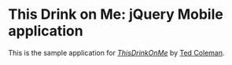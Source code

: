 # This Drink on Me: jQuery Mobile application

This is the sample application for
[*ThisDrinkOnMe*](http://thisdrinkon.me/)
by [Ted Coleman](http://tedcoleman.me/).